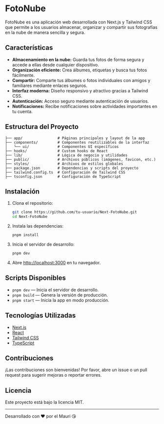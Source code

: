 # FotoNube

FotoNube es una aplicación web desarrollada con Next.js y Tailwind CSS que permite a los usuarios almacenar, organizar y compartir sus fotografías en la nube de manera sencilla y segura.

## Características

- **Almacenamiento en la nube:** Guarda tus fotos de forma segura y accede a ellas desde cualquier dispositivo.
- **Organización eficiente:** Crea álbumes, etiquetas y busca tus fotos fácilmente.
- **Compartir:** Comparte tus álbumes o fotos individuales con amigos y familiares mediante enlaces seguros.
- **Interfaz moderna:** Diseño responsivo y atractivo gracias a Tailwind CSS.
- **Autenticación:** Acceso seguro mediante autenticación de usuarios.
- **Notificaciones:** Recibe notificaciones sobre actividades importantes en tu cuenta.

## Estructura del Proyecto

```
├── app/                # Páginas principales y layout de la app
├── components/         # Componentes reutilizables de la interfaz
│   └── ui/             # Componentes UI específicos
├── hooks/              # Custom hooks de React
├── lib/                # Lógica de negocio y utilidades
├── public/             # Archivos públicos (imágenes, favicon, etc.)
├── styles/             # Archivos de estilos globales
├── package.json        # Dependencias y scripts del proyecto
├── tailwind.config.ts  # Configuración de Tailwind CSS
├── tsconfig.json       # Configuración de TypeScript
```

## Instalación

1. Clona el repositorio:

   ```sh
   git clone https://github.com/tu-usuario/Next-FotoNube.git
   cd Next-FotoNube
   ```

2. Instala las dependencias:

   ```sh
   pnpm install
   ```

3. Inicia el servidor de desarrollo:

   ```sh
   pnpm dev
   ```

4. Abre [http://localhost:3000](http://localhost:3000) en tu navegador.

## Scripts Disponibles

- `pnpm dev` — Inicia el servidor de desarrollo.
- `pnpm build` — Genera la versión de producción.
- `pnpm start` — Inicia la app en modo producción.

## Tecnologías Utilizadas

- [Next.js](https://nextjs.org/)
- [React](https://react.dev/)
- [Tailwind CSS](https://tailwindcss.com/)
- [TypeScript](https://www.typescriptlang.org/)

## Contribuciones

¡Las contribuciones son bienvenidas! Por favor, abre un issue o un pull request para sugerir mejoras o reportar errores.

## Licencia

Este proyecto está bajo la licencia MIT.

---

Desarrollado con ❤️ por el Mauri 😘
